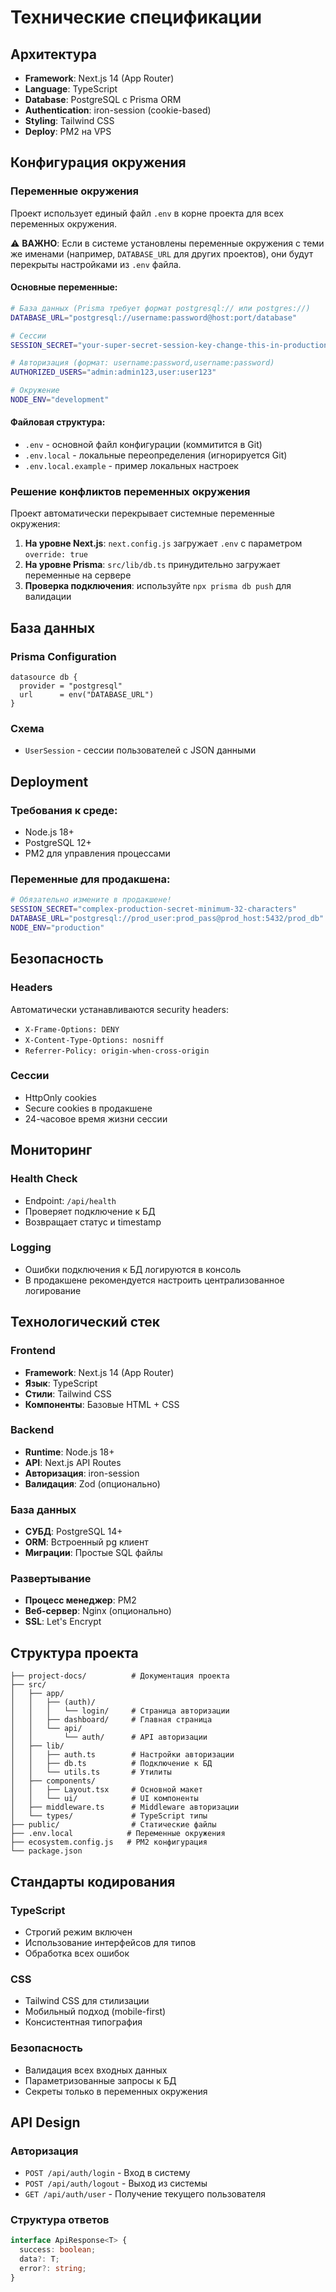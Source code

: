 # Технические спецификации

## Архитектура
- **Framework**: Next.js 14 (App Router)
- **Language**: TypeScript
- **Database**: PostgreSQL с Prisma ORM
- **Authentication**: iron-session (cookie-based)
- **Styling**: Tailwind CSS
- **Deploy**: PM2 на VPS

## Конфигурация окружения

### Переменные окружения
Проект использует единый файл `.env` в корне проекта для всех переменных окружения.

⚠️ **ВАЖНО**: Если в системе установлены переменные окружения с теми же именами (например, `DATABASE_URL` для других проектов), они будут перекрыты настройками из `.env` файла.

#### Основные переменные:
```bash
# База данных (Prisma требует формат postgresql:// или postgres://)
DATABASE_URL="postgresql://username:password@host:port/database"

# Сессии
SESSION_SECRET="your-super-secret-session-key-change-this-in-production"

# Авторизация (формат: username:password,username:password)
AUTHORIZED_USERS="admin:admin123,user:user123"

# Окружение
NODE_ENV="development"
```

#### Файловая структура:
- `.env` - основной файл конфигурации (коммитится в Git)
- `.env.local` - локальные переопределения (игнорируется Git)
- `.env.local.example` - пример локальных настроек

### Решение конфликтов переменных окружения

Проект автоматически перекрывает системные переменные окружения:

1. **На уровне Next.js**: `next.config.js` загружает `.env` с параметром `override: true`
2. **На уровне Prisma**: `src/lib/db.ts` принудительно загружает переменные на сервере
3. **Проверка подключения**: используйте `npx prisma db push` для валидации

## База данных

### Prisma Configuration
```prisma
datasource db {
  provider = "postgresql"
  url      = env("DATABASE_URL")
}
```

### Схема
- `UserSession` - сессии пользователей с JSON данными

## Deployment

### Требования к среде:
- Node.js 18+
- PostgreSQL 12+
- PM2 для управления процессами

### Переменные для продакшена:
```bash
# Обязательно измените в продакшене!
SESSION_SECRET="complex-production-secret-minimum-32-characters"
DATABASE_URL="postgresql://prod_user:prod_pass@prod_host:5432/prod_db"
NODE_ENV="production"
```

## Безопасность

### Headers
Автоматически устанавливаются security headers:
- `X-Frame-Options: DENY`
- `X-Content-Type-Options: nosniff`
- `Referrer-Policy: origin-when-cross-origin`

### Сессии
- HttpOnly cookies
- Secure cookies в продакшене
- 24-часовое время жизни сессии

## Мониторинг

### Health Check
- Endpoint: `/api/health`
- Проверяет подключение к БД
- Возвращает статус и timestamp

### Logging
- Ошибки подключения к БД логируются в консоль
- В продакшене рекомендуется настроить централизованное логирование

## Технологический стек

### Frontend
- **Framework**: Next.js 14 (App Router)
- **Язык**: TypeScript
- **Стили**: Tailwind CSS
- **Компоненты**: Базовые HTML + CSS

### Backend
- **Runtime**: Node.js 18+
- **API**: Next.js API Routes
- **Авторизация**: iron-session
- **Валидация**: Zod (опционально)

### База данных
- **СУБД**: PostgreSQL 14+
- **ORM**: Встроенный pg клиент
- **Миграции**: Простые SQL файлы

### Развертывание
- **Процесс менеджер**: PM2
- **Веб-сервер**: Nginx (опционально)
- **SSL**: Let's Encrypt

## Структура проекта

```
├── project-docs/          # Документация проекта
├── src/
│   ├── app/
│   │   ├── (auth)/
│   │   │   └── login/     # Страница авторизации
│   │   ├── dashboard/     # Главная страница
│   │   └── api/
│   │       └── auth/      # API авторизации
│   ├── lib/
│   │   ├── auth.ts        # Настройки авторизации
│   │   ├── db.ts          # Подключение к БД
│   │   └── utils.ts       # Утилиты
│   ├── components/
│   │   ├── Layout.tsx     # Основной макет
│   │   └── ui/            # UI компоненты
│   ├── middleware.ts      # Middleware авторизации
│   └── types/             # TypeScript типы
├── public/                # Статические файлы
├── .env.local            # Переменные окружения
├── ecosystem.config.js   # PM2 конфигурация
└── package.json
```

## Стандарты кодирования

### TypeScript
- Строгий режим включен
- Использование интерфейсов для типов
- Обработка всех ошибок

### CSS
- Tailwind CSS для стилизации
- Мобильный подход (mobile-first)
- Консистентная типография

### Безопасность
- Валидация всех входных данных
- Параметризованные запросы к БД
- Секреты только в переменных окружения

## API Design

### Авторизация
- `POST /api/auth/login` - Вход в систему
- `POST /api/auth/logout` - Выход из системы
- `GET /api/auth/user` - Получение текущего пользователя

### Структура ответов
```typescript
interface ApiResponse<T> {
  success: boolean;
  data?: T;
  error?: string;
}
```